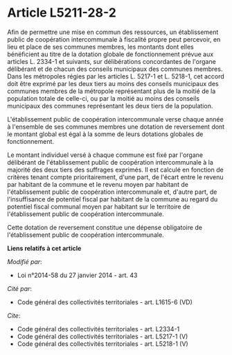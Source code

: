 # Article L5211-28-2

Afin de permettre une mise en commun des ressources, un établissement public de coopération intercommunale à fiscalité propre
peut percevoir, en lieu et place de ses communes membres, les montants dont elles bénéficient au titre de la dotation globale
de fonctionnement prévue aux articles L. 2334-1 et suivants, sur délibérations concordantes de l'organe délibérant et de
chacun des conseils municipaux des communes membres. Dans les métropoles régies par les articles L. 5217-1 et L. 5218-1, cet
accord doit être exprimé par les deux tiers au moins des conseils municipaux des communes membres de la métropole
représentant plus de la moitié de la population totale de celle-ci, ou par la moitié au moins des conseils municipaux des
communes représentant les deux tiers de la population. 

L'établissement public de coopération intercommunale verse chaque année à l'ensemble de ses communes membres une dotation de
reversement dont le montant global est égal à la somme de leurs dotations globales de fonctionnement. 

Le montant individuel versé à chaque commune est fixé par l'organe délibérant de l'établissement public de coopération
intercommunale à la majorité des deux tiers des suffrages exprimés. Il est calculé en fonction de critères tenant compte
prioritairement, d'une part, de l'écart entre le revenu par habitant de la commune et le revenu moyen par habitant de
l'établissement public de coopération intercommunale et, d'autre part, de l'insuffisance de potentiel fiscal par habitant de
la commune au regard du potentiel fiscal communal moyen par habitant sur le territoire de l'établissement public de
coopération intercommunale. 

Cette dotation de reversement constitue une dépense obligatoire de l'établissement public de coopération intercommunale.

**Liens relatifs à cet article**

_Modifié par_:

  - Loi n°2014-58 du 27 janvier 2014 - art. 43

_Cité par_:

  - Code général des collectivités territoriales - art. L1615-6 (VD)

_Cite_:

  - Code général des collectivités territoriales - art. L2334-1
  - Code général des collectivités territoriales - art. L5217-1 (V)
  - Code général des collectivités territoriales - art. L5218-1 (V)
